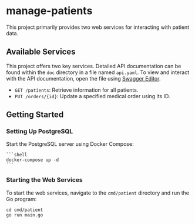 # manage-patients

This project primarily provides two web services for interacting with patient data.

## Available Services
This project offers two key services. Detailed API documentation can be found within the `doc` directory in a file named `api.yaml`. To view and interact with the API documentation, open the file using [Swagger Editor](https://editor.swagger.io/).

- `GET /patients`: Retrieve information for all patients.
- `PUT /orders/{id}`: Update a specified medical order using its ID.

## Getting Started

### Setting Up PostgreSQL
Start the PostgreSQL server using Docker Compose:

    ```shell
    docker-compose up -d
    ```

### Starting the Web Services

To start the web services, navigate to the `cmd/patient` directory and run the Go program:

```shell
cd cmd/patient
go run main.go